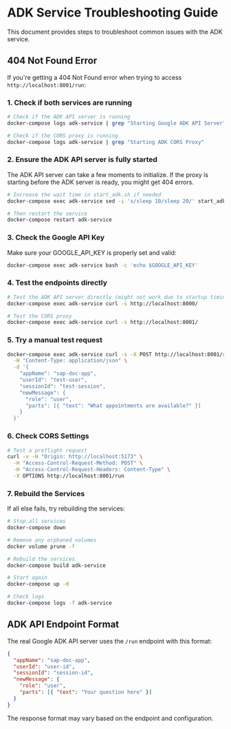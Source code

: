 # ADK Service Troubleshooting Guide

This document provides steps to troubleshoot common issues with the ADK service.

## 404 Not Found Error

If you're getting a 404 Not Found error when trying to access `http://localhost:8001/run`:

### 1. Check if both services are running

```bash
# Check if the ADK API server is running
docker-compose logs adk-service | grep "Starting Google ADK API Server"

# Check if the CORS proxy is running
docker-compose logs adk-service | grep "Starting ADK CORS Proxy"
```

### 2. Ensure the ADK API server is fully started

The ADK API server can take a few moments to initialize. If the proxy is starting before the ADK server is ready, you might get 404 errors.

```bash
# Increase the wait time in start_adk.sh if needed
docker-compose exec adk-service sed -i 's/sleep 10/sleep 20/' start_adk.sh

# Then restart the service
docker-compose restart adk-service
```

### 3. Check the Google API Key

Make sure your GOOGLE_API_KEY is properly set and valid:

```bash
docker-compose exec adk-service bash -c 'echo $GOOGLE_API_KEY'
```

### 4. Test the endpoints directly

```bash
# Test the ADK API server directly (might not work due to startup timing)
docker-compose exec adk-service curl -s http://localhost:8000/

# Test the CORS proxy
docker-compose exec adk-service curl -s http://localhost:8001/
```

### 5. Try a manual test request

```bash
docker-compose exec adk-service curl -s -X POST http://localhost:8001/run \
  -H "Content-Type: application/json" \
  -d '{
    "appName": "sap-doc-app",
    "userId": "test-user",
    "sessionId": "test-session",
    "newMessage": {
      "role": "user",
      "parts": [{ "text": "What appointments are available?" }]
    }
  }'
```

### 6. Check CORS Settings

```bash
# Test a preflight request
curl -v -H "Origin: http://localhost:5173" \
  -H "Access-Control-Request-Method: POST" \
  -H "Access-Control-Request-Headers: Content-Type" \
  -X OPTIONS http://localhost:8001/run
```

### 7. Rebuild the Services

If all else fails, try rebuilding the services:

```bash
# Stop all services
docker-compose down

# Remove any orphaned volumes
docker volume prune -f

# Rebuild the services
docker-compose build adk-service

# Start again
docker-compose up -d

# Check logs
docker-compose logs -f adk-service
```

## ADK API Endpoint Format

The real Google ADK API server uses the `/run` endpoint with this format:

```json
{
  "appName": "sap-doc-app",
  "userId": "user-id",
  "sessionId": "session-id",
  "newMessage": {
    "role": "user",
    "parts": [{ "text": "Your question here" }]
  }
}
```

The response format may vary based on the endpoint and configuration.
